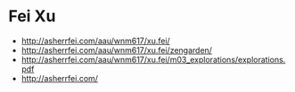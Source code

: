 # Fei Xu


- http://asherrfei.com/aau/wnm617/xu.fei/
- http://asherrfei.com/aau/wnm617/xu.fei/zengarden/
- http://asherrfei.com/aau/wnm617/xu.fei/m03_explorations/explorations.pdf
- http://asherrfei.com/